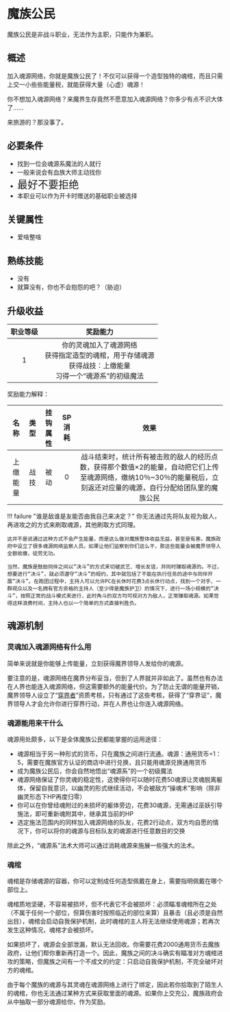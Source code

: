 # 魔族公民

魔族公民是非战斗职业，无法作为主职，只能作为兼职。

## 概述

加入魂源网络，你就是魔族公民了！不仅可以获得一个造型独特的魂棺，而且只需上交一小些些能量税，就能获得大量（心虚）魂源！

你不想加入魂源网络？来魔界生存竟然不愿意加入魂源网络？你多少有点不识大体了……

来旅游的？那没事了。

## 必要条件

* 找到一位会魂源系魔法的人就行
* 一般来说会有血族大师主动找你
* <font size=5>最好不要拒绝</font>
* 本职业可以作为开卡时赠送的基础职业被选择

## 关键属性

* 爱啥整啥

## 熟练技能

* 没有
* 就算没有，你也不会抱怨的吧？（胁迫）

## 升级收益

职业等级|奖励能力
:--:|:--:
1|你的灵魂加入了魂源网络<br>获得指定造型的魂棺，用于存储魂源<br>获得战技：上缴能量<br>习得一个“魂源系”的初级魔法

奖励能力解释：

名称|类型|挂钩属性|SP消耗|效果
:--:|:--:|:--:|:--:|:--:
上缴能量|战技|被动|0|战斗结束时，统计所有被击败的敌人的经历点数，获得那个数值×2的能量，自动把它们上传至魂源网络，缴纳10％~30％的能量税后，立刻返还对应量的魂源，自行分配给团队里的魔族公民

!!! failure "谁是敌谁是友能否由我自己来决定？"
    你无法通过先将队友视为敌人，再进攻之的方式来刷取魂源，其他刷取方式同理。

    这并不是说通过这种方式不会产生能量，而是这么做对魔族整体收益无益，甚至是有害。魔族政府中设立了很多魂源网络监察人员。如果让他们监察到你们这么干，那这些能量会被魔界领导人全额收缴，徒劳无功。

    当然，魔族是鼓励同伴之间以“决斗”的方式来切磋武艺、增长友谊，并同时赚取魂源的。不过，想要进行“决斗”，就必须遵守“决斗”的规约，其中就包括了不能在执行任务的途中与同伴开展“决斗”。在跑团过程中，主持人可以允许PC在长休时花费3点长休行动点，找到一个对手、一群观众以及一名拥有官方资格的主持人（至少得是魔族护卫）的情况下，进行一场小规模的“决斗”，按照正常的战斗模式来进行，此时角斗的双方均可视对方为敌人，正常赚取魂源。如果觉得这样浪费时间，主持人也以一个简单的方式直接判胜负。

## 魂源机制

### 灵魂加入魂源网络有什么用

简单来说就是你能够上传能量，立刻获得魔界领导人发给你的魂源。

要注意的是，魂源网络在魔界分布妥当，但到了人界就并非如此了。虽然也有办法在人界也能连入魂源网络，但这需要额外的能量代价。为了防止无谓的能量开销，魔界领导人设立了“<a href="../interWorlder" target="_blank">穿界者</a>”资质考核，只有通过了这些考核，获得了“穿界证”，魔界领导人才会允许你进行穿界行动，并在人界也让你连入魂源网络。

### 魂源能用来干什么

魂源用处颇多，以下是全体魔族公民都能掌握的运用途径：

* 魂源相当于另一种形式的货币，只在魔族之间进行流通。魂源：通用货币=1：5，需要在魔族官方认证的商店中进行兑换，且只能用魂源兑换通用货币
* 成为魔族公民后，你会自然地悟出“魂源系”的一个初级魔法
* 魂源网络保证了你灵魂的稳定性，这使得你可以随时花费50魂源让灵魂脱离躯体，保留自我意识，以幽灵的形式继续活动，不会被敌方“操魂术”影响（除非幽灵形态下HP再度归零）
* 你可以在你曾经魂附过的未损坏的躯体旁边，花费30魂源，无需通过巫妖引导施法，即可重新魂附其中，继承其当前的HP
* 选定施法范围内的同样加入魂源网络的队友，花费2行动点，双方均自愿的情况下，你可以将你的魂源与目标队友的魂源进行任意数目的交换

除此之外，“魂源系”法术大师可以通过消耗魂源来施展一些强大的法术。

### 魂棺

魂棺是存储魂源的容器，你可以定制成任何造型佩戴在身上，需要指明佩戴在哪个部位上。

魂棺质地坚硬，不容易被损坏，但不代表它不会被损坏：必须瞄准魂棺所在之处（不属于任何一个部位，但算伤害时按照临近的部位来算）且暴击（且必须是自然出目），魂棺会启动自我保护机制，此时魂棺的主人将无法继续使用魂源；若再次发生这种情况，魂棺才会被损坏。

如果损坏了，魂源会全部泄漏，默认无法回收。你需要花费2000通用货币去魔族政府，让他们帮你重新再打造一个。因此，魔族之间的决斗确实有瞄准对方魂棺进攻的策略，但魔族之间有一个不成文的约定：只启动自我保护机制，不完全破坏对方的魂棺。

由于每个魔族的魂源与其灵魂在魂源网络上进行了绑定，因此若你拾取到了陌生人的魂棺，你也无法通过某种方式来获取里面的魂源。如果你上交充公，魔族政府会从中抽取一部分魂源给你，作为奖励。

